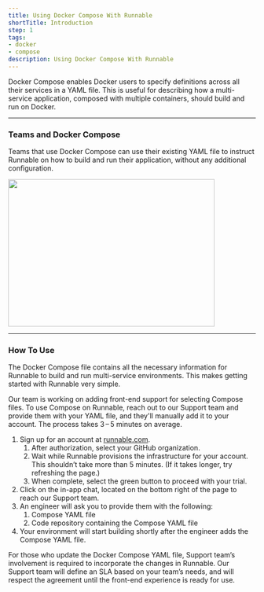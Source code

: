 ```yaml
---
title: Using Docker Compose With Runnable
shortTitle: Introduction
step: 1
tags:
- docker
- compose
description: Using Docker Compose With Runnable
---
```


Docker Compose enables Docker users to specify definitions across all their services in a YAML file. This is useful for describing how a multi-service application, composed with multiple containers, should build and run on Docker.

---

### Teams and Docker Compose
Teams that use Docker Compose can use their existing YAML file to instruct Runnable on how to build and run their application, without any additional configuration.

<img src="{{ site.baseurl }}/images/compose.svg" width="420" height="300">

---

### How To Use

The Docker Compose file contains all the necessary information for Runnable to build and run multi-service environments. This makes getting started with Runnable very simple.

Our team is working on adding front-end support for selecting Compose files. To use Compose on Runnable, reach out to our Support team and provide them with your YAML file, and they'll manually add it to your account. The process takes 3 – 5 minutes on average.

1. Sign up for an account at [runnable.com](https://runnable.com/signup).
    1. After authorization, select your GitHub organization.
    2. Wait while Runnable provisions the infrastructure for your account. This shouldn’t take more than 5 minutes. (If it takes longer, try refreshing the page.)
    3. When complete, select the green button to proceed with your trial.
2. Click on the in-app chat, located on the bottom right of the page to reach our Support team.
3. An engineer will ask you to provide them with the following:
    1. Compose YAML file
    2. Code repository containing the Compose YAML file
4. Your environment will start building shortly after the engineer adds the Compose YAML file.

For those who update the Docker Compose YAML file, Support team’s involvement is required to incorporate the changes in Runnable. Our Support team will define an SLA based on your team’s needs, and will respect the agreement until the front-end experience is ready for use.
